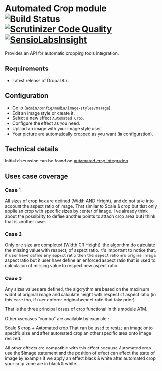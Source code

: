 # Automated Crop module [![Build Status](https://travis-ci.org/woprrr/automated_crop.svg?branch=8.x-1.x)](https://travis-ci.org/drupal-media/crop) [![Scrutinizer Code Quality](https://scrutinizer-ci.com/g/woprrr/automated_crop/badges/quality-score.png?b=8.x-1.x)](https://scrutinizer-ci.com/g/woprrr/automated_crop/?branch=8.x-1.x) [![SensioLabsInsight](https://insight.sensiolabs.com/projects/d0cde56f-c807-4714-b6cf-38970e2985f9/mini.png)](https://insight.sensiolabs.com/projects/d0cde56f-c807-4714-b6cf-38970e2985f9)

Provides an API for automatic cropping tools integration.

## Requirements

* Latest release of Drupal 8.x.

## Configuration

* Go to (`admin/config/media/image-styles/manage`).
* Edit an image style or create it.
* Select a new effect `Automated Crop`.
* Configure the effect as you need.
* Upload an image with your image style used.
* Your picture are automatically cropped as you want (in configuration). 

## Technical details

Initial discussion can be found on [automated crop integration].

[automated crop integration]: https://www.drupal.org/node/2830768

## Uses case coverage

### Case 1 

All sizes of crop box are defined (Width AND Height), and do not take into account the aspect ratio of image.
That similar to Scale & crop but that only applie an crop with specific sizes by center of image. I ve already think about the possibility to define another points to attach crop area but i think that is another case.

### Case 2

Only one size are completed (Width OR Height), the algorithm do calculate the missing value with respect, of aspect ratio.
It's important to notice that, if user have define any aspect ratio then the aspect ratio are original image aspect ratio but if user have define an enforced aspect ratio that is used to calculation of missing value to respect new aspect ratio.

### Case 3

Any sizes values are defined, the algorythm are based on the maximum widht of original image and calculate height with
respect of aspect ratio (in this case too, if user enforce original aspect ratio that take prior).

That is the three principal cases of crop functional in this module ATM. 

Other usecases "combo" are available by example :

Scale & crop + Automated crop
That can be used to resize an image onto specific size and after automated crop an other specific area onto image resized.

All other effects are compatible with this effect because Automated crop use the $image statement and the position of
effect can affect the state of image by example if we apply an effect black & white after automated crop your crop zone are in black & white.
